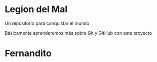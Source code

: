 # Legion del Mal
Un repositorio para conquistar el mundo

Básicamente aprenderemos más sobre Git y GitHub con este proyecto


# Fernandito



